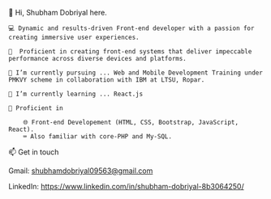
👋 Hi, Shubham Dobriyal here.

    💻 Dynamic and results-driven Front-end developer with a passion for creating immersive user experiences.
    
    🧰  Proficient in creating front-end systems that deliver impeccable performance across diverse devices and platforms.
    
    🔭 I’m currently pursuing ... Web and Mobile Development Training under PMKVY scheme in collaboration with IBM at LTSU, Ropar.
    
    🌱 I’m currently learning ... React.js
    
    💪 Proficient in
    
        🌐 Front-end Developement (HTML, CSS, Bootstrap, JavaScript, React).
        ⌨️ Also familiar with core-PHP and My-SQL.

📫 Get in touch
    
Gmail: shubhamdobriyal09563@gmail.com
    
LinkedIn:  https://www.linkedin.com/in/shubham-dobriyal-8b3064250/ 
